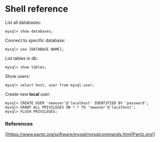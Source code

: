 
# Shell reference

List all databases:

    mysql> show databases;

Connect to specific database:

    mysql> use [DATABASE NAME];

List tables in db:

    mysql> show tables;

Show users:

    mysql> select host, user from mysql.user;


Create new __local__ user:

    mysql> CREATE USER 'newuser'@'localhost' IDENTIFIED BY 'password';
    mysql> GRANT ALL PRIVILEGES ON *.* TO 'newuser'@'localhost';
    mysql> FLUSH PRIVILEGES;


### References

[[https://www.pantz.org/software/mysql/mysqlcommands.html|Pantz.org]]
